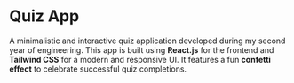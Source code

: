 # Quiz App

A minimalistic and interactive quiz application developed during my second year of engineering. This app is built using **React.js** for the frontend and **Tailwind CSS** for a modern and responsive UI. It features a fun **confetti effect** to celebrate successful quiz completions.
